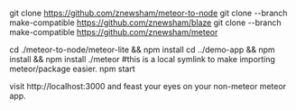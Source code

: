
git clone https://github.com/znewsham/meteor-to-node
git clone --branch make-compatible https://github.com/znewsham/blaze
git clone --branch make-compatible https://github.com/znewsham/meteor

cd ./meteor-to-node/meteor-lite && npm install
cd ../demo-app && npm install && npm install ./meteor #this is a local symlink to make importing meteor/package easier.
npm start

visit http://localhost:3000 and feast your eyes on your non-meteor meteor app.
